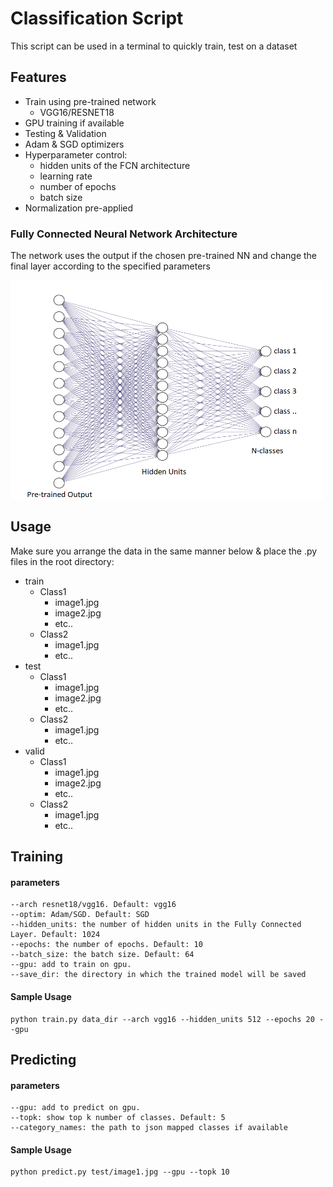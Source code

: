 # Classification Script
This script can be used in a terminal to quickly train, test on a dataset

## Features
  - Train using pre-trained network
    - VGG16/RESNET18 
- GPU training if available
- Testing & Validation
- Adam & SGD optimizers
- Hyperparameter control: 
    - hidden units of the FCN architecture
    - learning rate
    - number of epochs
    - batch size
- Normalization pre-applied

### Fully Connected Neural Network Architecture
The network uses the output if the chosen pre-trained NN and change the final layer according to the specified parameters

<img src="Images/FCN-Architecture.png" alt="FCN Architecture" width="500" height="350">

## Usage
Make sure you arrange the data in the same manner below & place the .py files in the root directory:
- train
    - Class1
        - image1.jpg
        - image2.jpg
        - etc..
    - Class2
        - image1.jpg
        - etc..
- test
    - Class1
        - image1.jpg
        - image2.jpg
        - etc..
    - Class2
        - image1.jpg
        - etc..
- valid
    - Class1
        - image1.jpg
        - image2.jpg
        - etc..
    - Class2
        - image1.jpg
        - etc..
## Training

#### parameters
```
--arch resnet18/vgg16. Default: vgg16
--optim: Adam/SGD. Default: SGD
--hidden_units: the number of hidden units in the Fully Connected Layer. Default: 1024
--epochs: the number of epochs. Default: 10
--batch_size: the batch size. Default: 64
--gpu: add to train on gpu.
--save_dir: the directory in which the trained model will be saved
```
#### Sample Usage
```
python train.py data_dir --arch vgg16 --hidden_units 512 --epochs 20 --gpu
```
## Predicting
#### parameters
```
--gpu: add to predict on gpu.
--topk: show top k number of classes. Default: 5
--category_names: the path to json mapped classes if available
```
#### Sample Usage
```
python predict.py test/image1.jpg --gpu --topk 10
```
